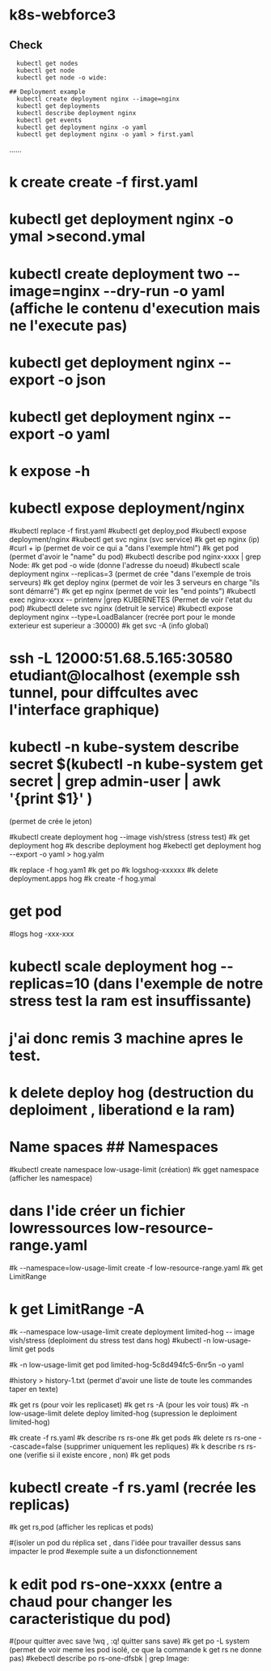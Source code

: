 # k8s-webforce3

## Check
```shell script
  kubectl get nodes
  kubectl get node
  kubectl get node -o wide:

## Deployment example
  kubectl create deployment nginx --image=nginx
  kubectl get deployments
  kubectl describe deployment nginx
  kubectl get events
  kubectl get deployment nginx -o yaml 
  kubectl get deployment nginx -o yaml > first.yaml
```

......


# k create create -f first.yaml
# kubectl get deployment nginx -o ymal >second.ymal
# kubectl create deployment two -- image=nginx --dry-run -o yaml (affiche le contenu d'execution mais ne l'execute pas)  
# kubectl get deployment nginx --export -o json
# kubectl get deployment nginx --export -o yaml
# k expose -h
# kubectl expose deployment/nginx
#kubectl replace -f first.yaml
#kubectl get deploy,pod
#kubectl expose deployment/nginx
#kubectl get svc nginx (svc service)
#k get ep nginx (ip)
#curl + ip (permet de voir ce qui a "dans l'exemple html")
#k get pod  (permet d'avoir le "name" du pod)
#kubectl describe pod nginx-xxxx | grep Node: 
#k get pod -o wide (donne l'adresse du noeud)
#kubectl scale deployment nginx --replicas=3 (permet de crée  "dans l'exemple  de trois serveurs)
#k get deploy nginx (permet de voir les 3 serveurs en charge "ils sont démarré")
#k get ep nginx (permet de voir les "end points")
#kubectl exec nginx-xxxx -- printenv |grep KUBERNETES (Permet de voir l'etat du pod)
#kubectl delete svc nginx (detruit le service)
#kubectl expose deployment nginx --type=LoadBalancer (recrée port pour le monde exterieur est superieur a :30000)
#k get svc -A (info global)

# ssh -L 12000:51.68.5.165:30580 etudiant@localhost (exemple ssh tunnel, pour diffcultes avec l'interface graphique)

# kubectl -n kube-system describe secret $(kubectl -n kube-system get secret | grep admin-user | awk '{print $1}' ) 
(permet de crée le jeton)

#kubectl create deployment hog --image vish/stress (stress test)
#k get deployment hog 
#k describe deployment hog
#kebectl get deployment hog --export -o yaml > hog.yalm 


#k replace -f hog.yam1
#k get po
#k logshog-xxxxxx
#k delete deployment.apps hog
#k create -f hog.ymal
# get pod
#logs hog -xxx-xxx


# kubectl scale deployment hog --replicas=10 (dans l'exemple de notre stress test la ram est insuffissante)
# j'ai donc remis 3 machine apres le test.

# k delete deploy hog (destruction du deploiment , liberationd e la ram)

# Name spaces ## Namespaces

#kubectl create namespace low-usage-limit (création)
#k gget namespace (afficher les namespace)
# dans l'ide créer un fichier lowressources low-resource-range.yaml

#k --namespace=low-usage-limit create -f low-resource-range.yaml 
#k get LimitRange
# k get LimitRange -A

#k --namespace low-usage-limit create deployment limited-hog -- image vish/stress (deploiment du stress test dans hog)
#kubectl -n low-usage-limit get pods 

#k -n low-usage-limit get pod limited-hog-5c8d494fc5-6nr5n -o yaml

#history > history-1.txt (permet d'avoir une liste de toute les commandes taper en texte)

#k get rs (pour voir les replicaset)
#k get rs -A (pour les voir tous)
#k -n low-usage-limit delete deploy limited-hog  (supression le deploiment limited-hog)

#k create -f rs.yaml
#k describe rs rs-one
#k get pods
#k delete rs rs-one --cascade=false (supprimer uniquement les repliques)
#k k describe rs rs-one (verifie si il existe encore , non)
#k get pods
# kubectl create -f rs.yaml (recrée les replicas)
#k get rs,pod (afficher les replicas  et pods)

#(isoler un pod du réplica set , dans l'idée pour travailler dessus sans impacter le prod 
#exemple suite a un disfonctionnement

# k edit pod rs-one-xxxx (entre a chaud pour changer les caracteristique du pod) 
#(pour quitter avec save !wq , :q! quitter sans save)
#k get po -L system (permet de voir meme les pod isolé, ce que la commande k get rs ne donne pas)
#kebectl describe po rs-one-dfsbk | grep Image: 













